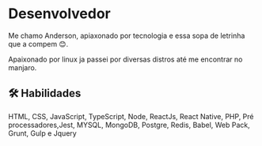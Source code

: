 
# Desenvolvedor

Me chamo Anderson, apiaxonado por tecnologia e essa sopa de letrinha que a compem 😊.

Apaixonado por linux ja passei por diversas distros até me encontrar no manjaro.



## 🛠 Habilidades
HTML, CSS, JavaScript, TypeScript, Node, ReactJs, React Native, PHP, Pré processadores,Jest, MYSQL, MongoDB, Postgre, Redis, Babel, Web Pack, Grunt, Gulp e Jquery
